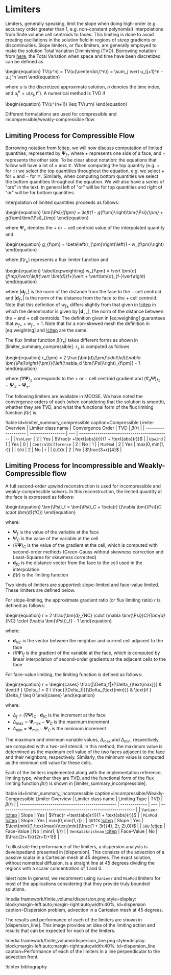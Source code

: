 # Limiters

Limiters, generally speaking, limit the slope when doing high-order (e.g. accuracy order greater than
1, e.g. non-constant polynomial) interpolations from finite volume cell
centroids to faces. This limiting is done to avoid creating oscillations in the
solution field in regions of steep gradients or discontinuities. Slope limiters,
or flux limiters, are generally employed to make the solution Total Variation
Diminishing (TVD). Borrowing notation from
[here](https://en.wikipedia.org/wiki/Total_variation_diminishing), the Total
Variation when space and time have been discretized can be defined as

\begin{equation}
TV(u^n) = TV(u(\centerdot,t^n)) = \sum_j \vert u_{j+1}^n - u_j^n \vert
\end{equation}

where $u$ is the discretized approximate solution, $n$ denotes the time index,
and $u_j^n = u(x_j,t^n)$. A numerical method is TVD if

\begin{equation}
TV(u^{n+1}) \leq TV(u^n)
\end{equation}

Different formulations are used for compressible and incompressible/weakly-compressible
flow.

## Limiting Process for Compressible Flow

Borrowing notation from [!citep](greenshields2010implementation), we will now
discuss computation of limited quantities, represented by $\bm{\Psi}_{f\pm}$ where
$+$ represents one side of a face, and $-$ represents the other side. To be
clear about notation: the equations that follow will have a lot of $\pm$ and
$\mp$. When computing the top quantity (e.g. $+$ for $\pm$) we select the top
quantities throughout the equation, e.g. we select $+$ for $\pm$ and $-$ for
$\mp$. Similarly, when computing bottom quantities we select the bottom
quantities throughout the equation. We will also have a series of "ors" in the
text. In general left of "or" will be for top quantities and right of "or" will
be for bottom quantities.

Interpolation of limited quantities proceeds as follows:

\begin{equation}
\bm{\Psi}_{f\pm} = \left(1 - g_{f\pm}\right)\bm{\Psi}_{\pm} +
g_{f\pm}\bm{\Psi}_{\mp}
\end{equation}

where $\bm{\Psi}_{\pm}$ denotes the $+$ or $-$ cell centroid value of the
interpolated quantity and

\begin{equation}
g_{f\pm} = \beta\left(r_{\pm}\right)\left(1 - w_{f\pm}\right)
\end{equation}

where $\beta\left(r_{\pm}\right)$ represents a flux limiter function and

\begin{equation}
\label{eq:weighting}
w_{f\pm} = \vert \bm{d}_{f\mp}\vert/\left(\vert \bm{d}_{f+}\vert +
\vert\bm{d}_{f-}\vert\right)
\end{equation}

where $\vert\bm{d}_{f-}\vert$ is the norm of the distance from the face to the
$-$ cell centroid and $\vert\bm{d}_{f+}\vert$ is the norm of the distance from
the face to the $+$ cell centroid. Note that this definition of $w_{f\pm}$
differs slightly from that given in [!citep](greenshields2010implementation) in
which the denominator is given by $\vert\bm{d}_{-+}\vert$, the norm of the
distance between the $-$ and $+$ cell centroids. The definition given in
[eq:weighting] guarantees that $w_{f+} + w_{f-} = 1$. Note that for a
non-skewed mesh the definition in [eq:weighting] and
[!citep](greenshields2010implementation) are the same.

The flux limiter function $\beta(r_{\pm})$ takes different forms as shown in
[limiter_summary_compressible]. $r_{\pm}$ is computed as follows

\begin{equation}
r_{\pm} = 2 \frac{\bm{d}_{\pm}\cdot\left(\nabla
\bm{\Psi}\right)_{\pm}}{\left(\nabla_d \bm{\Psi}\right)_{f\pm}} - 1
\end{equation}

where $\left(\nabla \bm{\Psi}\right)_{\pm}$ corresponds to the $+$ or $-$ cell
centroid gradient and $\left(\nabla_d \bm{\Psi}\right)_{f\pm} =
\bm{\Psi}_{\mp} - \bm{\Psi}_{\pm}$.

The following limiters are available in MOOSE. We have noted the convergence
orders of each (when considering that the solution is smooth), whether they are
TVD, and what the functional form of the flux limiting function $\beta(r)$ is.

!table id=limiter_summary_compressible caption=Compressible Limiter Overview
| Limiter class name  | Convergence Order | TVD | $\beta(r)$                                   |
| ------------------- | ----------------- | --- | -------------------------------------------- |
| `VanLeer`           | 2                 | Yes | $\frac{r +\text{abs}(r)}{1 + \text{abs}(r)}$ |
| `Upwind`            | 1                 | Yes | 0                                            |
| `CentralDifference` | 2                 | No  | 1                                            |
| `MinMod`            | 2                 | Yes | $\text{max}(0, \text{min}(1, r))$            |
| `SOU`               | 2                 | No  | $r$                                          |
| `QUICK`             | 2                 | No  | $\frac{3+r}{4}$                              |

## Limiting Process for Incompressible and Weakly-Compressible flow

A full second-order upwind reconstruction is used for incompressible and weakly-compressible solvers. In this reconstruction, the limited quantity at the face is expressed as follows:

\begin{equation}
\bm{\Psi}_f = \bm{\Psi}_C + \beta(r) ((\nabla \bm{\Psi})_C \cdot \bm{d}_{fC})
\end{equation}

where:

- $\bm{\Psi}_f$ is the value of the variable at the face
- $\bm{\Psi}_C$ is the value of the variable at the cell
- $(\nabla \bm{\Psi})_C$ is the value of the gradient at the cell, which is computed with second-order methods (Green-Gauss without skewness correction and Least-Squares for skewness corrected)
- $\bm{d}_{fC}$ is the distance vector from the face to the cell used in the interpolation
- $\beta(r)$ is the limiting function

Two kinds of limiters are supported: slope-limited and face-value limited. These limiters are defined below.

For slope-limiting, the approximate gradient ratio (or flux limiting ratio) $r$ is defined as follows:

\begin{equation}
r = 2 \frac{\bm{d}_{NC} \cdot (\nabla \bm{\Psi})_C}{\bm{d}_{NC} \cdot (\nabla \bm{\Psi})_f} - 1
\end{equation}

where:

- $\bm{d}_{NC}$ is the vector between the neighbor and current cell adjacent to the face
- $(\nabla \bm{\Psi})_f$ is the gradient of the variable at the face, which is computed by linear interpolation of second-order gradients at the adjacent cells to the face

For face-value limiting, the limiting function is defined as follows:

\begin{equation}
r =
\begin{cases}
    \frac{|\Delta_f|}{\Delta_{\text{max}}} & \text{if } \Delta_f > 0 \\
    \frac{|\Delta_f|}{\Delta_{\text{min}}} & \text{if } \Delta_f \leq 0
\end{cases}
\end{equation}

where:

- $\Delta_f = (\nabla \bm{\Psi})_C \cdot \bm{d}_{fC}$ is the increment at the face
- $\Delta_{\text{max}} = \bm{\Psi}_{\text{max}} - \bm{\Psi}_C$ is the maximum increment
- $\Delta_{\text{min}} = \bm{\Psi}_{\text{min}} - \bm{\Psi}_C$ is the minimum increment

The maximum and minimum variable values, $\Delta_{\text{max}}$ and $\Delta_{\text{min}}$, respectively, are computed with a two-cell stencil. In this method, the maximum value is determined as the maximum cell value of the two faces adjacent to the face and their neighbors, respectively. Similarly, the minimum value is computed as the minimum cell value for these cells.

Each of the limiters implemented along with the implementation reference, limiting type, whether they are TVD, and the functional form of the flux limiting function $\beta(r)$ is shown in [limiter_summary_incompressible].

!table id=limiter_summary_incompressible caption=Incompressible/Weakly-Compressible Limiter Overview
| Limiter class name                              | Limiting Type | TVD | $\beta(r)$                                                        |
| ----------------------------------------------- | ------------- | --- | ----------------------------------------------------------------- |
| `VanLeer` [!citep](harten1997)                  | Slope         | Yes | $\frac{r +\text{abs}(r)}{1 + \text{abs}(r)}$                      |
| `MinMod` [!citep](harten1997)                   | Slope         | Yes | $\text{max}(0, \text{min}(1, r))$                                 |
| `QUICK` [!citep](harten1997)                    | Slope         | Yes | $\text{min}(1,\text{max}(\text{min}(\frac{1 + 3r}{4}, 2r, 2),0))$ |
| `SOU` [!citep](harten1997)                      | Face-Value    | No  | $\text{min}(1,1/r)$                                               |
| `Venkatakrishnan` [!citep](venkatakrishnan1993) | Face-Value    | No  | $\frac{2r+1}{r(2r+1)+1}$                                          |

To illustrate the performance of the limiters, a dispersion analysis is developedand presented in [dispersion].
This consists of the advection of a passive scalar in a Cartesian mesh at 45 degrees.
The exact solution, without numerical diffusion, is a straight line at 45 degrees
dividing the regions with a scalar concentration of 1 and 0.

!alert note
In general, we recomment using `VanLeer` and `MinMod` limiters for most of the
applications considering that they provide truly bounded solutions.

!media framework/finite_volume/dispersion.png
      style=display: block;margin-left:auto;margin-right:auto;width:40%;
      id=dispersion
      caption=Dispersion problem, advection in a Cartesian mesh at 45 degrees.

The results and performance of each of the limiters are shown in [dispersion_line].
This image provides an idea of the limiting action and results that
can be expected for each of the limiters.

!media framework/finite_volume/dispersion_line.png
      style=display: block;margin-left:auto;margin-right:auto;width:40%;
      id=dispersion_line
      caption=Performance of each of the limiters in a line perpendicular to the advection front.

!bibtex bibliography
